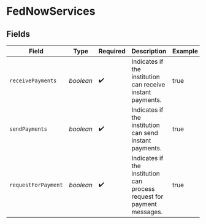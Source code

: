 # FedNowServices


## Fields

| Field                                                                  | Type                                                                   | Required                                                               | Description                                                            | Example                                                                |
| ---------------------------------------------------------------------- | ---------------------------------------------------------------------- | ---------------------------------------------------------------------- | ---------------------------------------------------------------------- | ---------------------------------------------------------------------- |
| `receivePayments`                                                      | *boolean*                                                              | :heavy_check_mark:                                                     | Indicates if the institution can receive instant payments.             | true                                                                   |
| `sendPayments`                                                         | *boolean*                                                              | :heavy_check_mark:                                                     | Indicates if the institution can send instant payments.                | true                                                                   |
| `requestForPayment`                                                    | *boolean*                                                              | :heavy_check_mark:                                                     | Indicates if the institution can process request for payment messages. | true                                                                   |